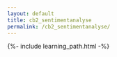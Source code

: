 ```yaml
---
layout: default
title: cb2_sentimentanalyse
permalink: /cb2_sentimentanalyse/
---
```


{%- include learning_path.html -%}
